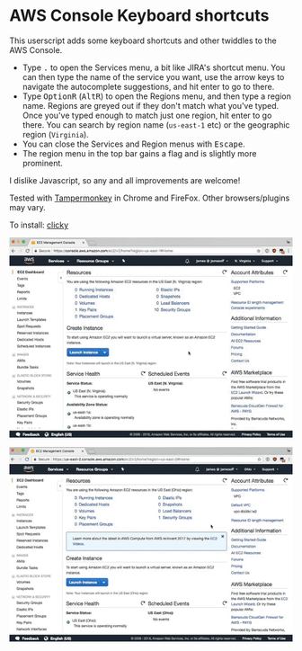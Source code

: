 # AWS Console Keyboard shortcuts

This userscript adds some keyboard shortcuts and other twiddles to the AWS Console.

* Type <kbd>.</kbd> to open the Services menu, a bit like JIRA's shortcut menu. You can then type the name of the service you want, use the arrow keys to navigate the autocomplete suggestions, and hit enter to go to there.
* Type <kbd>Option</kbd><kbd>R</kbd> (<kbd>Alt</kbd><kbd>R</kbd>) to open the Regions menu, and then type a region name. Regions are greyed out if they don't match what you've typed. Once you've typed enough to match just one region, hit enter to go there. You can search by region name (`us-east-1` etc) or the geographic region (`Virginia`).
* You can close the Services and Region menus with <kbd>Escape</kbd>.
* The region menu in the top bar gains a flag and is slightly more prominent.

I dislike Javascript, so any and all improvements are welcome!

Tested with [Tampermonkey](https://tampermonkey.net) in Chrome and FireFox. Other browsers/plugins may vary.

To install: [clicky](https://github.com/jamesoff/tamper-console/raw/master/AWS%20Console%20keyboard%20shortcuts.user.js)

![Animated GIF showing use of services menu](https://github.com/jamesoff/tamper-console/raw/master/tamper-monkey-period.gif)

![Animated GIF showing use of region menu](https://github.com/jamesoff/tamper-console/raw/master/tamper-monkey-region.gif)

